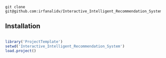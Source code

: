 ```
git clone git@github.com:irfanalidv/Interactive_Intelligent_Recommendation_System.git

```

Installation
------------

``` r

library('ProjectTemplate')
setwd('Interactive_Intelligent_Recommendation_System')
load.project()

```

